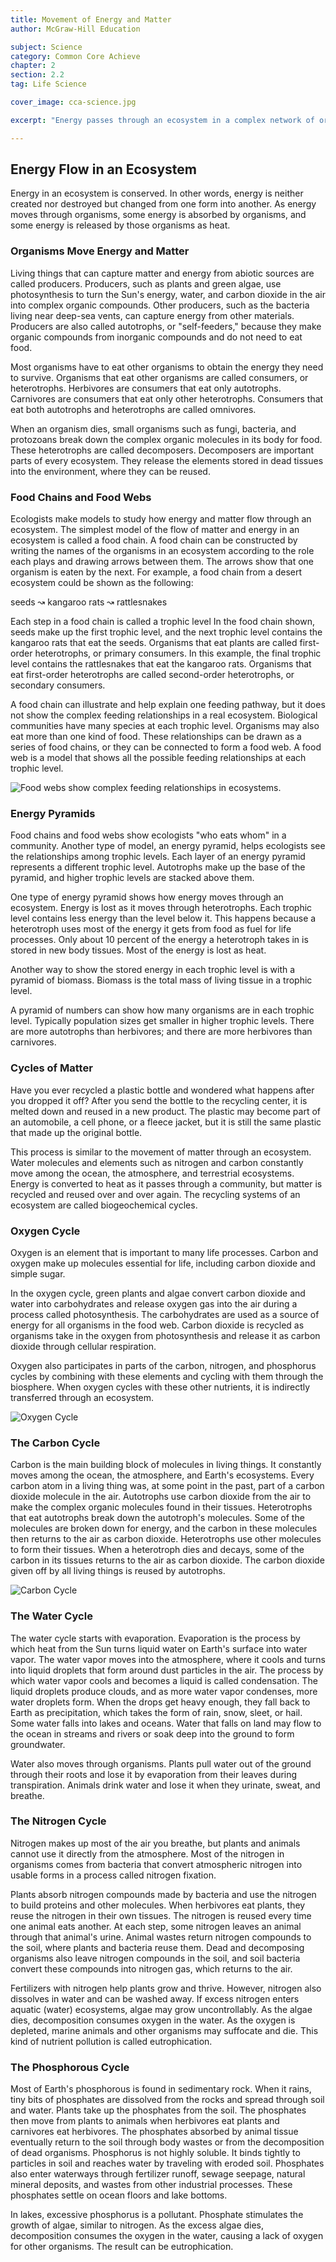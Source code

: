 ```yaml
---
title: Movement of Energy and Matter
author: McGraw-Hill Education

subject: Science
category: Common Core Achieve
chapter: 2
section: 2.2
tag: Life Science

cover_image: cca-science.jpg

excerpt: "Energy passes through an ecosystem in a complex network of organisms called a food web. Learn how energy and matter flow through an ecosystem, and how living and nonliving elements are affected by changes to the ecosystem."

---
```

## Energy Flow in an Ecosystem

Energy in an ecosystem is conserved. In other words, energy is neither created nor destroyed but changed from one form into another. As energy moves through organisms, some energy is absorbed by organisms, and some energy is released by those organisms as heat.

### Organisms Move Energy and Matter

Living things that can capture matter and energy from abiotic sources are called producers. Producers, such as plants and green algae, use photosynthesis to turn the Sun's energy, water, and carbon dioxide in the air into complex organic compounds. Other producers, such as the bacteria living near deep-sea vents, can capture energy from other materials. Producers are also called autotrophs, or "self-feeders," because they make organic compounds from inorganic compounds and do not need to eat food.

Most organisms have to eat other organisms to obtain the energy they need to survive. Organisms that eat other organisms are called consumers, or heterotrophs. Herbivores are consumers that eat only autotrophs. Carnivores are consumers that eat only other heterotrophs. Consumers that eat both autotrophs and heterotrophs are called omnivores.

When an organism dies, small organisms such as fungi, bacteria, and protozoans break down the complex organic molecules in its body for food. These heterotrophs are called decomposers. Decomposers are important parts of every ecosystem. They release the elements stored in dead tissues into the environment, where they can be reused.

### Food Chains and Food Webs

Ecologists make models to study how energy and matter flow through an ecosystem. The simplest model of the flow of matter and energy in an ecosystem is called a food chain. A food chain can be constructed by writing the names of the organisms in an ecosystem according to the role each plays and drawing arrows between them. The arrows show that one organism is eaten by the next. For example, a food chain from a desert ecosystem could be shown as the following:

seeds &rarrw; kangaroo rats &rarrw; rattlesnakes

Each step in a food chain is called a trophic level In the food chain shown, seeds make up the first trophic level, and the next trophic level contains the kangaroo rats that eat the seeds. Organisms that eat plants are called first-order heterotrophs, or primary consumers. In this example, the final trophic level contains the rattlesnakes that eat the kangaroo rats. Organisms that eat first-order heterotrophs are called second-order heterotrophs, or secondary consumers.

A food chain can illustrate and help explain one feeding pathway, but it does not show the complex feeding relationships in a real ecosystem. Biological communities have many species at each trophic level. Organisms may also eat more than one kind of food. These relationships can be drawn as a series of food chains, or they can be connected to form a food web. A food web is a model that shows all the possible feeding relationships at each trophic level.

![Food webs show complex feeding relationships in ecosystems.]()

### Energy Pyramids

Food chains and food webs show ecologists "who eats whom" in a community. Another type of model, an energy pyramid, helps ecologists see the relationships among trophic levels. Each layer of an energy pyramid represents a different trophic level. Autotrophs make up the base of the pyramid, and higher trophic levels are stacked above them.

One type of energy pyramid shows how energy moves through an ecosystem. Energy is lost as it moves through heterotrophs. Each trophic level contains less energy than the level below it. This happens because a heterotroph uses most of the energy it gets from food as fuel for life processes. Only about 10 percent of the energy a heterotroph takes in is stored in new body tissues. Most of the energy is lost as heat.

Another way to show the stored energy in each trophic level is with a pyramid of biomass. Biomass is the total mass of living tissue in a trophic level.

A pyramid of numbers can show how many organisms are in each trophic level. Typically population sizes get smaller in higher trophic levels. There are more autotrophs than herbivores; and there are more herbivores than carnivores.

### Cycles of Matter

Have you ever recycled a plastic bottle and wondered what happens after you dropped it off? After you send the bottle to the recycling center, it is melted down and reused in a new product. The plastic may become part of an automobile, a cell phone, or a fleece jacket, but it is still the same plastic that made up the original bottle.

This process is similar to the movement of matter through an ecosystem. Water molecules and elements such as nitrogen and carbon constantly move among the ocean, the atmosphere, and terrestrial ecosystems. Energy is converted to heat as it passes through a community, but matter is recycled and reused over and over again. The recycling systems of an ecosystem are called biogeochemical cycles.

### Oxygen Cycle

Oxygen is an element that is important to many life processes. Carbon and oxygen make up molecules essential for life, including carbon dioxide and simple sugar.

In the oxygen cycle, green plants and algae convert carbon dioxide and water into carbohydrates and release oxygen gas into the air during a process called photosynthesis. The carbohydrates are used as a source of energy for all organisms in the food web. Carbon dioxide is recycled as organisms take in the oxygen from photosynthesis and release it as carbon dioxide through cellular respiration.

Oxygen also participates in parts of the carbon, nitrogen, and phosphorus cycles by combining with these elements and cycling with them through the biosphere. When oxygen cycles with these other nutrients, it is indirectly transferred through an ecosystem.

![Oxygen Cycle]()

### The Carbon Cycle

Carbon is the main building block of molecules in living things. It constantly moves among the ocean, the atmosphere, and Earth's ecosystems. Every carbon atom in a living thing was, at some point in the past, part of a carbon dioxide molecule in the air. Autotrophs use carbon dioxide from the air to make the complex organic molecules found in their tissues. Heterotrophs that eat autotrophs break down the autotroph's molecules. Some of the molecules are broken down for energy, and the carbon in these molecules then returns to the air as carbon dioxide. Heterotrophs use other molecules to form their tissues. When a heterotroph dies and decays, some of the carbon in its tissues returns to the air as carbon dioxide. The carbon dioxide given off by all living things is reused by autotrophs.

![Carbon Cycle]()

### The Water Cycle

The water cycle starts with evaporation. Evaporation is the process by which heat from the Sun turns liquid water on Earth's surface into water vapor. The water vapor moves into the atmosphere, where it cools and turns into liquid droplets that form around dust particles in the air. The process by which water vapor cools and becomes a liquid is called condensation. The liquid droplets produce clouds, and as more water vapor condenses, more water droplets form. When the drops get heavy enough, they fall back to Earth as precipitation, which takes the form of rain, snow, sleet, or hail. Some water falls into lakes and oceans. Water that falls on land may flow to the ocean in streams and rivers or soak deep into the ground to form groundwater.

Water also moves through organisms. Plants pull water out of the ground through their roots and lose it by evaporation from their leaves during transpiration. Animals drink water and lose it when they urinate, sweat, and breathe.

### The Nitrogen Cycle

Nitrogen makes up most of the air you breathe, but plants and animals cannot use it directly from the atmosphere. Most of the nitrogen in organisms comes from bacteria that convert atmospheric nitrogen into usable forms in a process called nitrogen fixation.

Plants absorb nitrogen compounds made by bacteria and use the nitrogen to build proteins and other molecules. When herbivores eat plants, they reuse the nitrogen in their own tissues. The nitrogen is reused every time one animal eats another. At each step, some nitrogen leaves an animal through that animal's urine. Animal wastes return nitrogen compounds to the soil, where plants and bacteria reuse them. Dead and decomposing organisms also leave nitrogen compounds in the soil, and soil bacteria convert these compounds into nitrogen gas, which returns to the air.

Fertilizers with nitrogen help plants grow and thrive. However, nitrogen also dissolves in water and can be washed away. If excess nitrogen enters aquatic (water) ecosystems, algae may grow uncontrollably. As the algae dies, decomposition consumes oxygen in the water. As the oxygen is depleted, marine animals and other organisms may suffocate and die. This kind of nutrient pollution is called eutrophication.

### The Phosphorous Cycle

Most of Earth's phosphorous is found in sedimentary rock. When it rains, tiny bits of phosphates are dissolved from the rocks and spread through soil and water. Plants take up the phosphates from the soil. The phosphates then move from plants to animals when herbivores eat plants and carnivores eat herbivores. The phosphates absorbed by animal tissue eventually return to the soil through body wastes or from the decomposition of dead organisms. Phosphorus is not highly soluble. It binds tightly to particles in soil and reaches water by traveling with eroded soil. Phosphates also enter waterways through fertilizer runoff, sewage seepage, natural mineral deposits, and wastes from other industrial processes. These phosphates settle on ocean floors and lake bottoms.

In lakes, excessive phosphorus is a pollutant. Phosphate stimulates the growth of algae, similar to nitrogen. As the excess algae dies, decomposition consumes the oxygen in the water, causing a lack of oxygen for other organisms. The result can be eutrophication.
